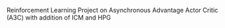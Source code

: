 Reinforcement Learning Project on Asynchronous Advantage Actor Critic (A3C) with addition of ICM and HPG
